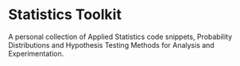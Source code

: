 # Statistics Toolkit
A personal collection of Applied Statistics code snippets, Probability Distributions and Hypothesis Testing Methods for Analysis and Experimentation.
